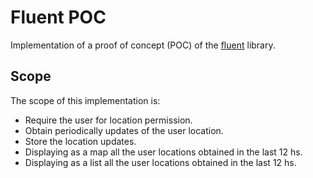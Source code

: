 # Fluent POC
Implementation of a proof of concept (POC) of the [fluent](https://github.com/fluentio/Fluent) library.

## Scope
The scope of this implementation is:
- Require the user for location permission.
- Obtain periodically updates of the user location.
- Store the location updates.
- Displaying as a map all the user locations obtained in the last 12 hs.
- Displaying as a list all the user locations obtained in the last 12 hs.